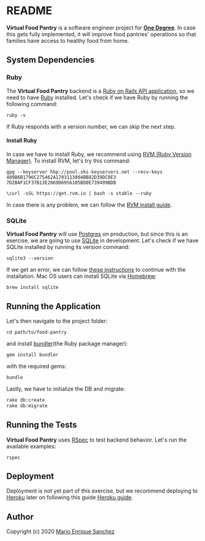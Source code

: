 # README

**Virtual Food Pantry** is a software engineer project for **[One Degree](https://www.1degree.org/)**. In case 
this gets fully implemented, it will improve food pantries' operations so that families have access to healthy food 
from home.

## System Dependencies

### Ruby
The **Virtual Food Pantry** backend is a [Ruby on Rails API application](https://guides.rubyonrails.org/api_app.html), 
so we need to have [Ruby](https://www.ruby-lang.org/en/) installed. Let's check if we have Ruby by running the 
following command: 

```ruby -v ``` 

If Ruby responds with a version number, we can skip the next step.

#### Install Ruby

In case we have to install Ruby, we recommend using [RVM (Ruby Version Manager)](https://rvm.io). To install RVM, let's 
try this command:

```gpg --keyserver hkp://pool.sks-keyservers.net --recv-keys 409B6B1796C275462A1703113804BB82D39DC0E3 7D2BAF1CF37B13E2069D6956105BD0E739499BDB```

```\curl -sSL https://get.rvm.io | bash -s stable --ruby```

In case there is any problem, we can follow the [RVM install guide](https://rvm.io/rvm/install).

### SQLite
**Virtual Food Pantry** will use [Postgres](https://www.postgresql.org/) on production, but since this is an exercise, 
we are going to use [SQLite](https://www.sqlite.org/index.html) in development. Let's check if we have SQLite installed 
by running its version command: 

```sqlite3 --version```

If we get an error, we can follow [these instructions](https://www.tutorialspoint.com/sqlite/sqlite_installation.htm) 
to continue with the installation. Mac OS users can install SQLite via [Homebrew](https://brew.sh/):

```brew install sqlite```

## Running the Application

Let's then navigate to the project folder:

 ```cd path/to/food-pantry```

and install [bundler](https://bundler.io/)(the Ruby package manager):

```gem install bundler```

with the required gems:

```bundle```

Lastly, we have to initialize the DB and migrate:

```bash
rake db:create
rake db:migrate
```

## Running the Tests
**Virtual Food Pantry** uses [RSpec](https://rspec.info/) to test backend behavior. Let's run the available
examples: 

```rspec```

## Deployment

Deployment is not yet part of this exercise, but we recommend deploying to [Heroku](https://www.heroku.com/) later on
following this guide [Heroku guide](https://devcenter.heroku.com/articles/getting-started-with-ruby#introduction).

## Author

Copyright (c) 2020 [Mario Enrique Sanchez](https://www.linkedin.com/in/mario-enrique-s%C3%A1nchez-749a1a89/)

